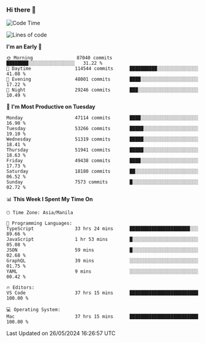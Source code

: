 ### Hi there 👋

<!--START_SECTION:waka-->
![Code Time](http://img.shields.io/badge/Code%20Time-5%2C192%20hrs%2045%20mins-blue)

![Lines of code](https://img.shields.io/badge/From%20Hello%20World%20I%27ve%20Written-119.9%20million%20lines%20of%20code-blue)

**I'm an Early 🐤** 

```text
🌞 Morning                87040 commits       ████████░░░░░░░░░░░░░░░░░   31.22 % 
🌆 Daytime                114544 commits      ██████████░░░░░░░░░░░░░░░   41.08 % 
🌃 Evening                48001 commits       ████░░░░░░░░░░░░░░░░░░░░░   17.22 % 
🌙 Night                  29246 commits       ███░░░░░░░░░░░░░░░░░░░░░░   10.49 % 
```
📅 **I'm Most Productive on Tuesday** 

```text
Monday                   47114 commits       ████░░░░░░░░░░░░░░░░░░░░░   16.90 % 
Tuesday                  53266 commits       █████░░░░░░░░░░░░░░░░░░░░   19.10 % 
Wednesday                51319 commits       █████░░░░░░░░░░░░░░░░░░░░   18.41 % 
Thursday                 51941 commits       █████░░░░░░░░░░░░░░░░░░░░   18.63 % 
Friday                   49438 commits       ████░░░░░░░░░░░░░░░░░░░░░   17.73 % 
Saturday                 18180 commits       ██░░░░░░░░░░░░░░░░░░░░░░░   06.52 % 
Sunday                   7573 commits        █░░░░░░░░░░░░░░░░░░░░░░░░   02.72 % 
```


📊 **This Week I Spent My Time On** 

```text
🕑︎ Time Zone: Asia/Manila

💬 Programming Languages: 
TypeScript               33 hrs 24 mins      ██████████████████████░░░   89.66 % 
JavaScript               1 hr 53 mins        █░░░░░░░░░░░░░░░░░░░░░░░░   05.08 % 
JSON                     59 mins             █░░░░░░░░░░░░░░░░░░░░░░░░   02.68 % 
GraphQL                  39 mins             ░░░░░░░░░░░░░░░░░░░░░░░░░   01.75 % 
YAML                     9 mins              ░░░░░░░░░░░░░░░░░░░░░░░░░   00.42 % 

🔥 Editors: 
VS Code                  37 hrs 15 mins      █████████████████████████   100.00 % 

💻 Operating System: 
Mac                      37 hrs 15 mins      █████████████████████████   100.00 % 
```


 Last Updated on 26/05/2024 16:26:57 UTC
<!--END_SECTION:waka-->


<!--
**rad182/rad182** is a ✨ _special_ ✨ repository because its `README.md` (this file) appears on your GitHub profile.

Here are some ideas to get you started:

- 🔭 I’m currently working on ...
- 🌱 I’m currently learning ...
- 👯 I’m looking to collaborate on ...
- 🤔 I’m looking for help with ...
- 💬 Ask me about ...
- 📫 How to reach me: ...
- 😄 Pronouns: ...
- ⚡ Fun fact: ...
-->
